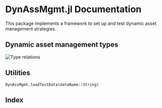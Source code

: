 # DynAssMgmt.jl Documentation

This package implements a framework to set up and test dynamic asset
management strategies.


## Dynamic asset management types

![Type relations](https://raw.github.com/JuliaFinMetriX/DynAssMgmt/master/docs/pics/type_interactions.png)


## Utilities

```@docs
DynAssMgmt.loadTestData(dataName::String)
```


## Index

```@index
```
